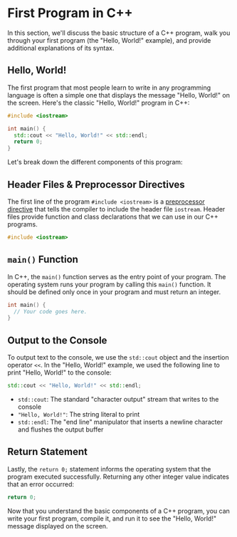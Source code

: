# First Program in C++

In this section, we'll discuss the basic structure of a C++ program, walk you through your first program (the "Hello, World!" example), and provide additional explanations of its syntax.

## Hello, World!

The first program that most people learn to write in any programming language is often a simple one that displays the message "Hello, World!" on the screen. Here's the classic "Hello, World!" program in C++:

```cpp
#include <iostream>

int main() {
  std::cout << "Hello, World!" << std::endl;
  return 0;
}
```

Let's break down the different components of this program:

## Header Files & Preprocessor Directives

The first line of the program `#include <iostream>` is a [preprocessor directive](https://en.cppreference.com/w/cpp/preprocessor) that tells the compiler to include the header file `iostream`. Header files provide function and class declarations that we can use in our C++ programs.

```cpp
#include <iostream>
```

## `main()` Function

In C++, the `main()` function serves as the entry point of your program. The operating system runs your program by calling this `main()` function. It should be defined only once in your program and must return an integer.

```cpp
int main() {
  // Your code goes here.
}
```

## Output to the Console

To output text to the console, we use the `std::cout` object and the insertion operator `<<`. In the "Hello, World!" example, we used the following line to print "Hello, World!" to the console:

```cpp
std::cout << "Hello, World!" << std::endl;
```

- `std::cout`: The standard "character output" stream that writes to the console
- `"Hello, World!"`: The string literal to print
- `std::endl`: The "end line" manipulator that inserts a newline character and flushes the output buffer

## Return Statement

Lastly, the `return 0;` statement informs the operating system that the program executed successfully. Returning any other integer value indicates that an error occurred:

```cpp
return 0;
```

Now that you understand the basic components of a C++ program, you can write your first program, compile it, and run it to see the "Hello, World!" message displayed on the screen.